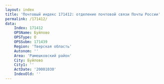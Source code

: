 ```yaml
---
layout: index
title: 'Почтовый индекс 171412: отделение почтовой связи Почты России'
permalink: /171412/
data:
    Index: 171412
    OPSName: Буйлово
    OPSType: О
    OPSSubm: 171439
    Region: 'Тверская область'
    Autonom: ''
    Area: 'Рамешковский район'
    City: Буйлово
    City1: ''
    ActDate: '20001030'
    IndexOld: ''
---
```

